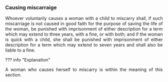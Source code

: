 ### Causing miscarraige
<div style="text-align: justify">

Whoever voluntarily causes a woman with a child to miscarry shall, if such miscarriage is not caused in good faith for the purpose of saving the life of the woman, be punished with imprisonment of either description for a term which may extend to three years, with a fine, or with both; and if the woman is quick with a child, she shall be punished with imprisonment of either description for a term which may extend to seven years and shall also be liable to a fine.

</div>

??? info "Explanation"
    <div style="text-align: justify"> A woman who causes herself to miscarry is within the meaning of this section.
